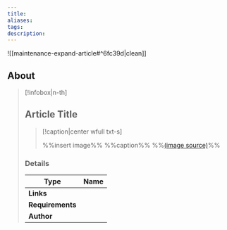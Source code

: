 ```yaml
---
title: 
aliases:
tags:
description:
---
```


![[maintenance-expand-article#^6fc39d|clean]]

## About

> [!infobox|n-th]
> 
> ## Article Title
> 
> > [!caption|center wfull txt-s]
> > 
> > %%insert image%%
> > %%caption%%
> > %%[(image source)]()%%
> 
> ### Details
> 
> | Type | Name |
> | --- | --- |
> | **Links** |  |
> | **Requirements** |  |
> | **Author** |  |